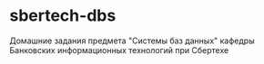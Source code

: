 # sbertech-dbs
Домашние задания предмета "Системы баз данных" кафедры Банковских информационных технологий при Сбертехе
